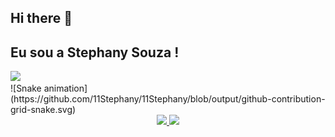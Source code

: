 ## Hi there 👋

<!--
**11Stephany/11Stephany** is a ✨ _special_ ✨ repository because its `README.md` (this file) appears on your GitHub profile.

Here are some ideas to get you started:

- 🔭 I’m currently working on ...
- 🌱 I’m currently learning ...
- 👯 I’m looking to collaborate on ...
- 🤔 I’m looking for help with ...
- 💬 Ask me about ...
- 📫 How to reach me: ...
- 😄 Pronouns: ...
- ⚡ Fun fact: ...
-->
## Eu sou a Stephany Souza !

<div> 
  <a href="https://www.linkedin.com/in/stephany-souza-ribeiro/" target="_blank"><img src="https://img.shields.io/badge/LinkedIn-0077B5?style=for-the-badge&logo=linkedin&logoColor=white" target="_blank"></a>
<div>
    ![Snake animation](https://github.com/11Stephany/11Stephany/blob/output/github-contribution-grid-snake.svg) 
</div>

<div align="center">
  <a href="https://github.com/11Stephany">
  <img height="180em" src="https://github-readme-stats.vercel.app/api?username=11Stephany&show_icons=true&theme=dracula&include_all_commits=true&count_private=true"/>
  <img height="180em" src="https://github-readme-stats.vercel.app/api/top-langs/?username=11Stephany&layout=compact&langs_count=7&theme=dracula"/>
</div>
   



